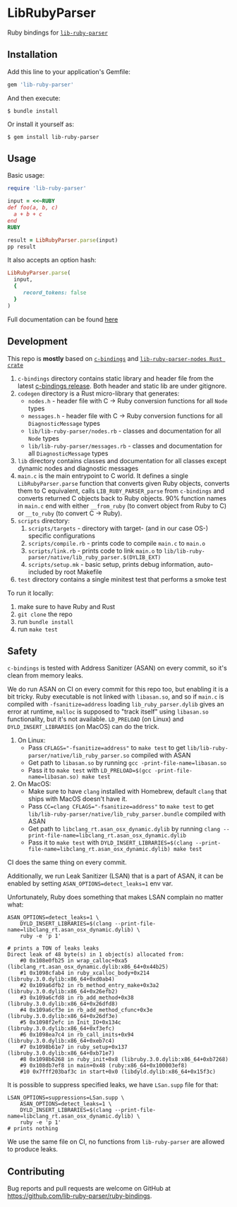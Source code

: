 # LibRubyParser

Ruby bindings for [`lib-ruby-parser`](https://github.com/lib-ruby-parser/lib-ruby-parser)

## Installation

Add this line to your application's Gemfile:

```ruby
gem 'lib-ruby-parser'
```

And then execute:

    $ bundle install

Or install it yourself as:

    $ gem install lib-ruby-parser

## Usage

Basic usage:

```ruby
require 'lib-ruby-parser'

input = <<~RUBY
def foo(a, b, c)
  a + b + c
end
RUBY

result = LibRubyParser.parse(input)
pp result
```

It also accepts an option hash:

```rb
LibRubyParser.parse(
  input, 
  {
     record_tokens: false 
  }
)
```

Full documentation can be found [here](https://lib-ruby-parser.github.io/ruby-bindings/)

## Development

This repo is **mostly** based on [`c-bindings`](https://github.com/lib-ruby-parser/c-bindings) and [`lib-ruby-parser-nodes Rust crate`](https://github.com/lib-ruby-parser/nodes)

1. `c-bindings` directory contains static library and header file from the latest [c-bindings release](https://github.com/lib-ruby-parser/c-bindings/releases). Both header and static lib are under gitignore.
2. `codegen` directory is a Rust micro-library that generates:
    + `nodes.h` - header file with C -> Ruby conversion functions for all `Node` types
    + `messages.h` - header file with C -> Ruby conversion functions for all `DiagnosticMessage` types
    + `lib/lib-ruby-parser/nodes.rb` - classes and documentation for all `Node` types
    + `lib/lib-ruby-parser/messages.rb` - classes and documentation for all `DiagnosticMessage` types
3. `lib` directory contains classes and documentation for all classes except dynamic nodes and diagnostic messages
4. `main.c` is the main entrypoint to C world. It defines a single `LibRubyParser.parse` function that converts given Ruby objects, converts them to C equivalent, calls `LIB_RUBY_PARSER_parse` from `c-bindings` and converts returned C objects back to Ruby objects. 90% function names in `main.c` end with either `__from_ruby` (to convert object from Ruby to C) or `__to_ruby` (to convert C -> Ruby).
5. `scripts` directory:
    1. `scripts/targets` - directory with target- (and in our case OS-) specific configurations
    2. `scripts/compile.rb` - prints code to compile `main.c` to `main.o`
    3. `scripts/link.rb` - prints code to link `main.o` to `lib/lib-ruby-parser/native/lib_ruby_parser.$(DYLIB_EXT)`
    4. `scripts/setup.mk` - basic setup, prints debug information, auto-included by root Makefile
6. `test` directory contains a single minitest test that performs a smoke test

To run it locally:

1. make sure to have Ruby and Rust
2. `git clone` the repo
3. run `bundle install`
4. run `make test`

## Safety

`c-bindings` is tested with Address Sanitizer (ASAN) on every commit, so it's clean from memory leaks.

We do run ASAN on CI on every commit for this repo too, but enabling it is a bit tricky. Ruby executable is not linked with `libasan.so`, and so if `main.c` is compiled with `-fsanitize=address` loading `lib_ruby_parser.dylib` gives an error at runtime, `malloc` is supposed to "track itself" using `libasan.so` functionality, but it's not available. `LD_PRELOAD` (on Linux) and `DYLD_INSERT_LIBRARIES` (on MacOS) can do the trick.

1. On Linux:
    + Pass `CFLAGS="-fsanitize=address"` to `make test` to get `lib/lib-ruby-parser/native/lib_ruby_parser.so` compiled with ASAN
    + Get path to `libasan.so` by running `gcc -print-file-name=libasan.so`
    + Pass it to `make test` with `LD_PRELOAD=$(gcc -print-file-name=libasan.so) make test`
2. On MacOS:
    + Make sure to have `clang` installed with Homebrew, default `clang` that ships with MacOS doesn't have it.
    + Pass `CC=clang CFLAGS="-fsanitize=address"` to `make test` to get `lib/lib-ruby-parser/native/lib_ruby_parser.bundle` compiled with ASAN
    + Get path to `libclang_rt.asan_osx_dynamic.dylib` by running `clang --print-file-name=libclang_rt.asan_osx_dynamic.dylib`
    + Pass it to `make test` with `DYLD_INSERT_LIBRARIES=$(clang --print-file-name=libclang_rt.asan_osx_dynamic.dylib) make test`

CI does the same thing on every commit.

Additionally, we run Leak Sanitizer (LSAN) that is a part of ASAN, it can be enabled by setting `ASAN_OPTIONS=detect_leaks=1` env var.

Unfortunately, Ruby does something that makes LSAN complain no matter what:

```
ASAN_OPTIONS=detect_leaks=1 \
    DYLD_INSERT_LIBRARIES=$(clang --print-file-name=libclang_rt.asan_osx_dynamic.dylib) \
    ruby -e 'p 1'

# prints a TON of leaks leaks
Direct leak of 48 byte(s) in 1 object(s) allocated from:
    #0 0x108e0fb25 in wrap_calloc+0xa5 (libclang_rt.asan_osx_dynamic.dylib:x86_64+0x44b25)
    #1 0x1098cfab4 in ruby_xcalloc_body+0x214 (libruby.3.0.dylib:x86_64+0xd0ab4)
    #2 0x109a6dfb2 in rb_method_entry_make+0x3a2 (libruby.3.0.dylib:x86_64+0x26efb2)
    #3 0x109a6cfd8 in rb_add_method+0x38 (libruby.3.0.dylib:x86_64+0x26dfd8)
    #4 0x109a6cf3e in rb_add_method_cfunc+0x3e (libruby.3.0.dylib:x86_64+0x26df3e)
    #5 0x1098f2efc in Init_IO+0x134c (libruby.3.0.dylib:x86_64+0xf3efc)
    #6 0x1098ea7c4 in rb_call_inits+0x94 (libruby.3.0.dylib:x86_64+0xeb7c4)
    #7 0x1098b61e7 in ruby_setup+0x137 (libruby.3.0.dylib:x86_64+0xb71e7)
    #8 0x1098b6268 in ruby_init+0x8 (libruby.3.0.dylib:x86_64+0xb7268)
    #9 0x108db7ef8 in main+0x48 (ruby:x86_64+0x100003ef8)
    #10 0x7fff203baf3c in start+0x0 (libdyld.dylib:x86_64+0x15f3c)
```

It is possible to suppress specified leaks, we have `LSan.supp` file for that:

```
LSAN_OPTIONS=suppressions=LSan.supp \
    ASAN_OPTIONS=detect_leaks=1 \
    DYLD_INSERT_LIBRARIES=$(clang --print-file-name=libclang_rt.asan_osx_dynamic.dylib) \
    ruby -e 'p 1'
# prints nothing
```

We use the same file on CI, no functions from `lib-ruby-parser` are allowed to produce leaks.

## Contributing

Bug reports and pull requests are welcome on GitHub at https://github.com/lib-ruby-parser/ruby-bindings.
